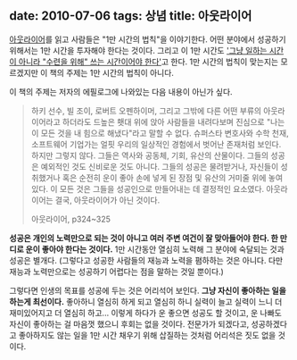date: 2010-07-06
tags: 상념
title: 아웃라이어
---
[아웃라이어](http://www.aladin.co.kr/shop/wproduct.aspx?isbn=8934933151)를 읽고 사람들은 "1만 시간의 법칙"을 이야기한다. 어떤 분야에서 성공하기 위해서는 1만 시간을 투자해야 한다는 것이다. 그리고 이 1만 시간도 ['그냥 일하는 시간이 아니라 "수련을 위해" 쓰는 시간이어야 한다'](http://agile.egloos.com/4834009)고 한다. 1만 시간의 법칙이 맞는지는 모르겠지만 이 책의 주제는 1만 시간의 법칙이 아니다.
<!--more-->

이 책의 주제는 저자의 에필로그에 나와있는 다음 내용이 아닌가 싶다.
> 하키 선수, 빌 조이, 로버트 오펜하이머, 그리고 그밖에 다른 어떤 부류의 아웃라이어라고 하더라도 드높은 횃대 위에 앉아 사람들을 내려다보며 진심으로 "나는 이 모든 것을 내 힘으로 해냈다"라고 말할 수 없다. 슈퍼스타 변호사와 수학 천재, 소프트웨어 기업가는 얼핏 우리의 일상적인 경험에서 벗어난 존재처럼 보인다. 하지만 그렇지 않다. 그들은 역사와 공동체, 기회, 유산의 산물이다. 그들의 성공은 예외적인 것도 신비로운 것도 아니다. 그들의 성공은 물려받거나, 자신들이 성취했거나 혹은 순전히 운이 좋아 손에 넣게 된 장점 및 유산의 거미줄 위에 놓여 있다. 이 모든 것은 그들을 성공인으로 만들어내는 데 결정적인 요소였다. 아웃라이어는 결국, 아웃라이어가 아닌 것이다.
>
> 아웃라이어, p324~325

**성공은 개인의 노력만으로 되는 것이 아니고 여러 주변 여건이 잘 맞아들어야 한다. 한 만디로 운이 좋아야 한다는 것이다.** 1만 시간동안 열심히 노력해 그 분야에 숙달되는 것과 성공은 별개다. (그렇다고 성공한 사람들의 재능과 노력을 폄하하는 것은 아니다. 다만 재능과 노력만으로는 성공하기 어렵다는 점을 말하는 것일 뿐이다.)

그렇다면 인생의 목표를 성공에 두는 것은 어리석어 보인다. **그냥 자신이 좋아하는 일을 하는게 최선이다.** 좋아하니 열심히 하게 되고 열심히 하니 실력이 늘고 실력이 느니 더 재미있어지고 더 열심히 하고... 이렇게 하다가 운 좋으면 성공도 할 것이고, 운 나빠도 자신이 좋아하는 걸 마음껏 했으니 후회는 없을 것이다. 전문가가 되겠다고, 성공하겠다고 좋아하지도 않는 일을 1만 시간 채우기 위해 삽질하는 것처럼 어리석은 짓도 없을 것이다.
